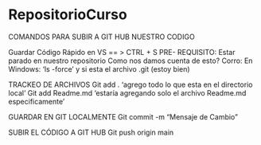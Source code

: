 # RepositorioCurso
COMANDOS PARA SUBIR A GIT HUB NUESTRO CODIGO

Guardar Código Rápido en VS  == > CTRL + S
PRE- REQUISITO: Estar parado en nuestro repositorio
Como nos damos cuenta de esto? Corro:
En Windows: ‘ls -force’ y si esta el archivo .git (estoy bien)

TRACKEO DE ARCHIVOS
Git add . 		‘agrego todo lo que esta en el directorio local’
Git add Readme.md	‘estaría agregando solo el archivo Readme.md especificamente’

GUARDAR EN GIT LOCALMENTE
Git commit -m “Mensaje de Cambio”

SUBIR EL CÓDIGO A GIT HUB
Git push origin main
